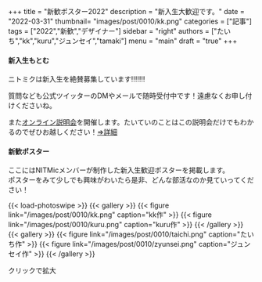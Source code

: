 +++
title = "新歓ポスター2022"
description = "新入生大歓迎です。"
date = "2022-03-31"
thumbnail= "images/post/0010/kk.png"
categories = ["記事"]
tags = ["2022","新歓","デザイナー"]
sidebar = "right"
authors = ["たいち","kk","kuru","ジュンセイ","tamaki"]
menu = "main"
draft = "true"
+++

#### 新入生もとむ

ニトミクは新入生を絶賛募集しています!!!!!!!

質問なども公式ツイッターのDMやメールで随時受付中です！遠慮なくお申し付けくださいね。

また[オンライン説明会](https://twitter.com/nitmic_twi/status/1507338803874127876)を開催します。たいていのことはこの説明会だけでもわかるのでぜひお越しください！[⇒詳細](https://twitter.com/nitmic_twi/status/1507338803874127876)

#### 新歓ポスター
ここにはNITMicメンバーが制作した新入生歓迎ポスターを掲載します。  
ポスターをみて少しでも興味がわいたら是非、どんな部活なのか見ていってください！

 

{{< load-photoswipe >}}
{{< gallery >}}
    {{< figure link="/images/post/0010/kk.png" caption="kk作" >}}
    {{< figure link="/images/post/0010/kuru.png" caption="kuru作" >}}
{{< /gallery >}}
{{< gallery >}}
    {{< figure link="/images/post/0010/taichi.png" caption="たいち作" >}}
    {{< figure link="/images/post/0010/zyunsei.png" caption="ジュンセイ作" >}}
{{< /gallery >}}

クリックで拡大

